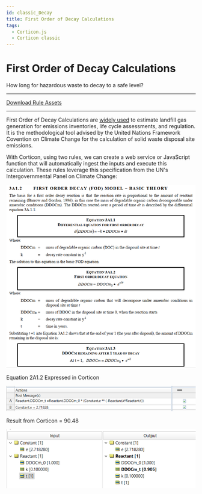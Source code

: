 ```yaml
---
id: classic_Decay
title: First Order of Decay Calculations 
tags:
  - Corticon.js
  - Corticon classic
---
```


# First Order of Decay Calculations 

How long for hazardous waste to decay to a safe level?

---
[Download Rule Assets](https://minhaskamal.github.io/DownGit/#/home?url=https://github.com/corticon/templates/blob/main/classic-templates/Hazardous-Gas/Hazardous%20Gas%20First%20Order%20Decay.zip)

---

First Order of Decay Calculations are [widely used](https://pubmed.ncbi.nlm.nih.gov/27332778/) to estimate landfill gas generation for emissions inventories, life cycle assessments, and regulation. It is the methodological tool advised by the United Nations Framework Covention on Climate Change for the calculation of solid waste disposal site emissions. 


With Corticon, using two rules, we can create a web service or JavaScript function that will automatically ingest the inputs and execute this calculation. These rules leverage this specification from the UN's Intergovernmental Panel on Climate Change:

![Alt text](images/gas_sshot-49.png)

Equation 2A1.2 Expressed in Corticon
 
![Alt text](images/gas_2A1.2.png)

Result from Corticon = 90.48 

![Alt text](images/gas_Picture3.png)